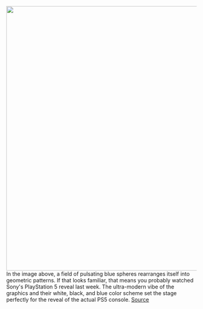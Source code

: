 <img src='https://cdn.vox-cdn.com/thumbor/_kE8ZaiIZQVNqd8C11bA_nSyAgU=/0x0:1920x1080/1200x800/filters:focal(807x387:1113x693)/cdn.vox-cdn.com/uploads/chorus_image/image/66949598/Screen_Shot_2020_06_17_at_8.55.43_AM.0.png' width='700px' /><br/>
In the image above, a field of pulsating blue spheres rearranges itself into geometric patterns. If that looks familiar, that means you probably watched Sony's PlayStation 5 reveal last week. The ultra-modern vibe of the graphics and their white, black, and blue color scheme set the stage perfectly for the reveal of the actual PS5 console.
<a href='https://www.theverge.com/2020/6/17/21294195/sony-ps5-reveal-graphics-russian-media-artist-maxim-zhestkov'> Source <a/>